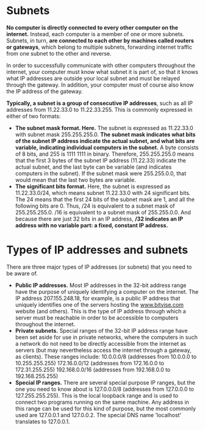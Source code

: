 # Subnets

**No computer is directly connected to every other computer on the internet.** Instead, each computer is a member of one or more subnets. Subnets, in turn, **are connected to each other by machines called routers or gateways**, which belong to multiple subnets, forwarding internet traffic from one subnet to the other and reverse.

In order to successfully communicate with other computers throughout the internet, your computer must know what subnet it is part of, so that it knows what IP addresses are outside your local subnet and must be relayed through the gateway. In addition, your computer must of course also know the IP address of the gateway.

**Typically, a subnet is a group of consecutive IP addresses**, such as all IP addresses from 11.22.33.0 to 11.22.33.255. This is commonly expressed in either of two formats:

- **The subnet mask format. Here.** The subnet is expressed as 11.22.33.0 with subnet mask 255.255.255.0. **The subnet mask indicates what bits of the subnet IP address indicate the actual subnet, and what bits are variable, indicating individual computers in the subnet.** A byte consists of 8 bits, and 255 is 1111 1111 in binary. Therefore, 255.255.255.0 means that the first 3 bytes of the subnet IP address (11.22.33) indicate the actual subnet, and the last byte can be variable (and indicates computers in the subnet). If the subnet mask were 255.255.0.0, that would mean that the last two bytes are variable.
- **The significant bits format.** Here, the subnet is expressed as 11.22.33.0/24, which means subnet 11.22.33.0 with 24 significant bits. The 24 means that the first 24 bits of the subnet mask are 1, and all the following bits are 0. Thus, /24 is equivalent to a subnet mask of 255.255.255.0. /16 is equivalent to a subnet mask of 255.255.0.0. And because there are just 32 bits in an IP address, **/32 indicates an IP address with no variable part: a fixed, constant IP address.**

# Types of IP addresses and subnets

There are three major types of IP addresses (or subnets) that you need to be aware of.

- **Public IP addresses.** Most IP addresses in the 32-bit address range have the purpose of uniquely identifying a computer on the internet. The IP address 207.155.248.18, for example, is a public IP address that uniquely identifies one of the servers hosting the www.bitvise.com website (and others). This is the type of IP address through which a server must be reachable in order to be accessible to computers throughout the internet.
- **Private subnets.** Special ranges of the 32-bit IP address range have been set aside for use in private networks, where the computers in such a network do not need to be directly accessible from the internet as servers (but may nevertheless access the internet through a gateway, as clients). These ranges include:
10.0.0.0/8 (addresses from 10.0.0.0 to 10.255.255.255)
172.16.0.0/12 (addresses from 172.16.0.0 to 172.31.255.255)
192.168.0.0/16 (addresses from 192.168.0.0 to 192.168.255.255)
- **Special IP ranges.** There are several special purpose IP ranges, but the one you need to know about is 127.0.0.0/8 (addresses from 127.0.0.0 to 127.255.255.255). This is the local loopback range and is used to connect two programs running on the same machine. Any address in this range can be used for this kind of purpose, but the most commonly used are 127.0.0.1 and 127.0.0.2. The special DNS name 'localhost' translates to 127.0.0.1.
